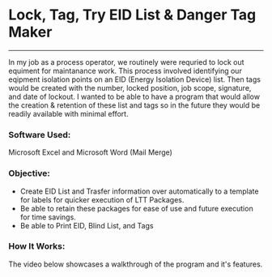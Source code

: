 # Lock, Tag, Try EID List & Danger Tag Maker
----
In my job as a process operator, we routinely were requried to lock out equiment for maintanance work. This process involved identifying our eqipment isolation points on an EID (Energy Isolation Device) list. Then tags would be created with the number, locked position, job scope, signature, and date of lockout. I wanted to be able to have a program that would allow the creation & retention of these list and tags so in the future they would be readily available with minimal effort. 

### Software Used:
Microsoft Excel and Microsoft Word (Mail Merge)

### Objective:
- Create EID List and Trasfer information over automatically to a template for labels for quicker execution of LTT Packages.
- Be able to retain these packages for ease of use and future execution for time savings. 
- Be able to Print EID, Blind List, and Tags

### How It Works: 
The video below showcases a walkthrough of the program and it's features.

